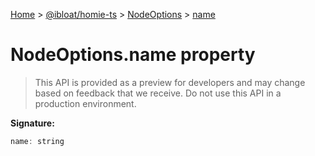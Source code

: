 [Home](./index) &gt; [@ibloat/homie-ts](./homie-ts.md) &gt; [NodeOptions](./homie-ts.nodeoptions.md) &gt; [name](./homie-ts.nodeoptions.name.md)

# NodeOptions.name property

> This API is provided as a preview for developers and may change based on feedback that we receive. Do not use this API in a production environment.


**Signature:**
```javascript
name: string
```
